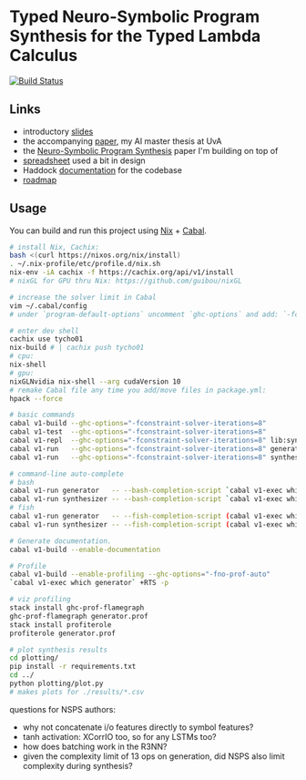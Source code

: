 # Typed Neuro-Symbolic Program Synthesis for the Typed Lambda Calculus

[![Build Status](https://travis-ci.com/tycho01/synthesis.svg?branch=master)](https://travis-ci.com/tycho01/synthesis)

## Links

- introductory [slides](https://docs.google.com/presentation/d/1gS3sDgF7HPkiTnE9piQ6IDSFm6idGD7MaXalYzw9BC0/edit?usp=sharing)
- the accompanying [paper](https://github.com/tycho01/thesis), my AI master thesis at UvA
- the [Neuro-Symbolic Program Synthesis](https://arxiv.org/abs/1611.01855) paper I'm building on top of
- [spreadsheet](https://docs.google.com/spreadsheets/d/1uDA9suwASDzllxJZDt--wZ0ci7q4eJIfPcAw9qr18-U/edit?usp=sharing) used a bit in design
- Haddock [documentation](https://tycho01.github.io/synthesis/) for the codebase
- [roadmap](https://github.com/tycho01/synthesis/projects/1)

## Usage

You can build and run this project using [Nix](https://nixos.org/nix/) + [Cabal](https://www.haskell.org/cabal/).

``` sh
# install Nix, Cachix:
bash <(curl https://nixos.org/nix/install)
. ~/.nix-profile/etc/profile.d/nix.sh
nix-env -iA cachix -f https://cachix.org/api/v1/install
# nixGL for GPU thru Nix: https://github.com/guibou/nixGL

# increase the solver limit in Cabal
vim ~/.cabal/config
# under `program-default-options` uncomment `ghc-options` and add: `-fconstraint-solver-iterations=8`

# enter dev shell
cachix use tycho01
nix-build # | cachix push tycho01
# cpu:
nix-shell
# gpu:
nixGLNvidia nix-shell --arg cudaVersion 10
# remake Cabal file any time you add/move files in package.yml:
hpack --force

# basic commands
cabal v1-build --ghc-options="-fconstraint-solver-iterations=8"
cabal v1-test  --ghc-options="-fconstraint-solver-iterations=8"
cabal v1-repl  --ghc-options="-fconstraint-solver-iterations=8" lib:synthesis
cabal v1-run   --ghc-options="-fconstraint-solver-iterations=8" generator   -- --help
cabal v1-run   --ghc-options="-fconstraint-solver-iterations=8" synthesizer -- --help

# command-line auto-complete
# bash
cabal v1-run generator   -- --bash-completion-script `cabal v1-exec which generator` >> ~/.bash_completion
cabal v1-run synthesizer -- --bash-completion-script `cabal v1-exec which synthesizer` >> ~/.bash_completion
# fish
cabal v1-run generator   -- --fish-completion-script (cabal v1-exec which generator) > ~/.config/fish/completions/generator.fish
cabal v1-run synthesizer -- --fish-completion-script (cabal v1-exec which synthesizer) > ~/.config/fish/completions/synthesizer.fish

# Generate documentation.
cabal v1-build --enable-documentation

# Profile
cabal v1-build --enable-profiling --ghc-options="-fno-prof-auto"
`cabal v1-exec which generator` +RTS -p

# viz profiling
stack install ghc-prof-flamegraph
ghc-prof-flamegraph generator.prof
stack install profiterole
profiterole generator.prof

# plot synthesis results
cd plotting/
pip install -r requirements.txt
cd ../
python plotting/plot.py
# makes plots for ./results/*.csv
```

questions for NSPS authors:
- why not concatenate i/o features directly to symbol features?
- tanh activation: XCorrIO too, so for any LSTMs too?
- how does batching work in the R3NN?
- given the complexity limit of 13 ops on generation, did NSPS also limit complexity during synthesis?
